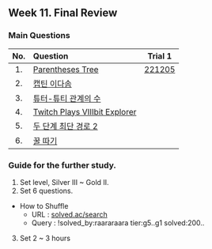## Week 11. Final Review


### Main Questions
|No.  |Question|Trial 1|
|:---:|:-------|:-----:|
|1.   |[Parentheses Tree](https://www.acmicpc.net/problem/26111)| [221205](https://github.com/JoonHyeok-hozy-Kim/algorithm_study/blob/main/BaekJoon/Solutions/Week11/MainQuestions/Sol_01_221205_26111.py) |
|2.   |[캡틴 이다솜](https://www.acmicpc.net/problem/1660)| [](https://github.com/JoonHyeok-hozy-Kim/algorithm_study/blob/main/BaekJoon/Solutions/Week11/MainQuestions/Sol.py) |
|3.   |[튜터-튜티 관계의 수](https://www.acmicpc.net/problem/24542)| [](https://github.com/JoonHyeok-hozy-Kim/algorithm_study/blob/main/BaekJoon/Solutions/Week11/MainQuestions/Sol.py) |
|4.   |[Twitch Plays VIIIbit Explorer](https://www.acmicpc.net/problem/25319)| [](https://github.com/JoonHyeok-hozy-Kim/algorithm_study/blob/main/BaekJoon/Solutions/Week11/MainQuestions/Sol.py) |
|5.   |[두 단계 최단 경로 2](https://www.acmicpc.net/problem/23801)| [](https://github.com/JoonHyeok-hozy-Kim/algorithm_study/blob/main/BaekJoon/Solutions/Week11/MainQuestions/Sol.py) |
|6.   |[꿀 따기](https://www.acmicpc.net/problem/21758)| [](https://github.com/JoonHyeok-hozy-Kim/algorithm_study/blob/main/BaekJoon/Solutions/Week11/MainQuestions/Sol.py) |


### Guide for the further study.
1. Set level, Silver III ~ Gold II.
2. Set 6 questions.
  * How to Shuffle
    * URL : [solved.ac/search](solved.ac/search)
    * Query : !solved_by:raararaara tier:g5..g1 solved:200..
3. Set 2 ~ 3 hours
 